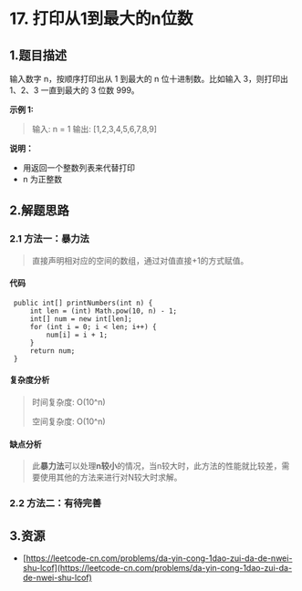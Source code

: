 # 17. 打印从1到最大的n位数

## 1.题目描述

输入数字 n，按顺序打印出从 1 到最大的 n 位十进制数。比如输入 3，则打印出 1、2、3 一直到最大的 3 位数 999。

**示例 1:**

> 输入: n = 1 输出: \[1,2,3,4,5,6,7,8,9\]

**说明：**

* 用返回一个整数列表来代替打印
* n 为正整数

## 2.解题思路

### 2.1 方法一：暴力法

> 直接声明相对应的空间的数组，通过对值直接+1的方式赋值。

#### 代码

```text
 public int[] printNumbers(int n) {
     int len = (int) Math.pow(10, n) - 1;
     int[] num = new int[len];
     for (int i = 0; i < len; i++) {
         num[i] = i + 1;
     }
     return num;
 }
```

#### 复杂度分析

> 时间复杂度: O\(10^n\)
>
> 空间复杂度: O\(10^n\)

#### 缺点分析

> 此**暴力法**可以处理**n较小**的情况，当n较大时，此方法的性能就比较差，需要使用其他的方法来进行对N较大时求解。

### 2.2 方法二：有待完善

## 3.资源

* [https://leetcode-cn.com/problems/da-yin-cong-1dao-zui-da-de-nwei-shu-lcof](https://leetcode-cn.com/problems/da-yin-cong-1dao-zui-da-de-nwei-shu-lcof)

